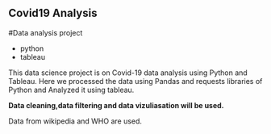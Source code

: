 ## Covid19 Analysis
#Data analysis project
- python
- tableau

This data science project is on Covid-19 data analysis using Python and Tableau. 
Here we processed the data using Pandas and requests libraries of Python and Analyzed it using tableau.

**Data cleaning,data filtering and data vizuliasation will be used.**

Data from wikipedia and WHO are used.

